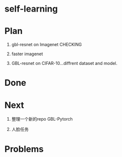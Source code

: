 # self-learning


# Plan
1. gbl-resnet  on Imagenet CHECKING

2. faster imagenet

3. GBL-resnet on CIFAR-10...diffrent dataset and model.


# Done



# Next
1. 整理一个新的repo GBL-Pytorch

2. 人脸任务


# Problems
